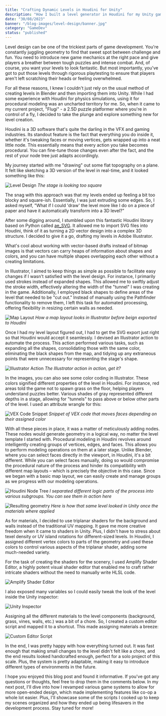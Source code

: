 ```yaml
---
title: "Crafting Dynamic Levels in Houdini for Unity"
description: "How I built a level generator in Houdini for my Unity game that used vector images to construct levels."
date: "30/08/2023"
banner: "/blog-images/level-design/banner.jpg"
category: "GameDev"
status: "published"
---
```


Level design can be one of the trickiest parts of game development. You're constantly juggling geometry to find that sweet spot between challenge and fun. You need to introduce new game mechanics at the right pace and give players a breather between tough puzzles and intense combat. And, of course, you want your levels to look fantastic. But most importantly, you've got to put those levels through rigorous playtesting to ensure that players aren't left scratching their heads or feeling overwhelmed.

For all these reasons, I knew I couldn't just rely on the usual method of creating levels in Blender and then importing them into Unity. While I had some experience with Houdini for physics simulations, using it for procedural modeling was an uncharted territory for me. So, when it came to my current project, "Flugi" - a 2.5D puzzle platformer where you're in control of a fly, I decided to take the plunge and explore something new for level creation.

Houdini is a 3D software that's quite the darling in the VFX and gaming industries. Its standout feature is the fact that everything you do inside it, whether it's tweaking faces or moving vertices, gets wrapped up into a neat little node. This essentially means that every action you take becomes procedural. You can fine-tune those changes even after the fact, and the rest of your node tree just adapts accordingly.

My journey started with me "drawing" out some flat topography on a plane. It felt like sketching a 3D version of the level in real-time, and it looked something like this:

![Level Design](/blog-images/level-design/emptygrid.png)
*The stage is looking too square*

The snag with this approach was that my levels ended up feeling a bit too blocky and square-ish. Essentially, I was just extruding some edges. So, I asked myself, "What if I could 'draw' the level more like I do on a piece of paper and have it automatically transform into a 3D level?"

After some digging around, I stumbled upon this fantastic Houdini library based on Python called [ae_SVG](https://github.com/Aeoll/ae_SVG). It allowed me to import SVG files into Houdini, think of it as turning a 2D vector design into a complex 3D structure. I decided to give it a go, drafting my levels in Adobe Illustrator.

What's cool about working with vector-based drafts instead of bitmap images is that vectors can carry heaps of information about shapes and colors, and you can have multiple shapes overlapping each other without a creating limitations.

In Illustrator, I aimed to keep things as simple as possible to facilitate easy changes if I wasn't satisfied with the level design. For instance, I primarily used strokes instead of expanded shapes. This allowed me to swiftly adjust the stroke width, effectively altering the width of the "tunnel" I was creating in the game. Additionally, I employed black shapes to define areas of the level that needed to be "cut out." Instead of manually using the Pathfinder functionality to remove them, I left this task for automated processing, offering flexibility in resizing certain walls as needed.

![Map Layout](/blog-images/level-design/map-layout.png)
*How a map layout looks in Illustrator before beign exported to Houdini*

Once I had my level layout figured out, I had to get the SVG export just right so that Houdini would accept it seamlessly. I devised an Illustrator action to automate the process. This action performed various tasks, such as expanding all the shapes, consolidating those with the same color, eliminating the black shapes from the map, and tidying up any extraneous points that were unnecessary for representing the stage's shape.

![Illustrator Action](/blog-images/level-design/illustrator-action.gif)
*The Illustrator action in action, get it?*

In the images, you can also see some color coding in Illustrator. These colors signified different properties of the level in Houdini. For instance, red areas told the game not to spawn grass on the floor, helping players understand puzzles better. Various shades of gray represented different depths in a stage, allowing for "tunnels" to pass above or below other parts of the level. I used an attribute wrangle for this:

![VEX Code Snippet](/blog-images/level-design/vex-code.png)
*Snippet of VEX code that moves faces depending on their assigned color*

With all these pieces in place, it was a matter of meticulously adding nodes. These nodes would generate geometry in a logical way, no matter the level template I started with.
Procedural modeling in Houdini revolves around intelligently creating groups of vertices, edges, and faces. This allows you to perform modeling operations on them at a later stage. Unlike Blender, where you can select faces directly in the viewport, in Houdini, it's a bit different. While you can select faces manually, doing so would compromise the procedural nature of the process and hinder its compatibility with different map layouts – which is precisely the objective in this case. Since we began with a basic map layout, we can easily create and manage groups as we progress with our modeling operations.

![Houdini Node Tree](/blog-images/level-design/houdini-node-tree.gif)
*I separated different logic parts of the process into various subgroups. You can see them in action here*

![Resulting geometry](/blog-images/level-design/resulting-geometry.gif)
*Here is how that same level looked in Unity once the materials where applied*

As for materials, I decided to use triplanar shaders for the background and walls instead of the traditional UV mapping. It gave me more creative freedom when it came to shaders in Unity. Plus, I didn't have to stress about texel density or UV island rotations for different-sized levels. In Houdini, I assigned different vertex colors to parts of the geometry and used these colors to control various aspects of the triplanar shader, adding some much-needed variety.

For the task of creating the shaders for the scenery, I used Amplify Shader Editor, a highly potent visual shader editor that enabled me to craft rather intricate shaders without the need to manually write HLSL code.

![Amplify Shader Editor](/blog-images/level-design/triplanar-shader.png)

I also exposed many variables so I could easily tweak the look of the level inside the Unity inspector:

![Unity Inspector](/blog-images/level-design/unity-inspector.gif)

Assigning all the different materials to the level components (background, grass, vines, walls, etc.) was a bit of a chore. So, I created a custom editor script and mapped it to a shortcut. This made assigning materials a breeze:

![Custom Editor Script](/blog-images/level-design/auto-apply-materials.gif)

In the end, I was pretty happy with how everything turned out. It was fast enough that making small changes to the level didn't felt like a chore, and the end results looked handcrafted enough, perfect for a solo project of this scale. Plus, the system is pretty adaptable, making it easy to introduce different types of environments in the future.

I hope you enjoyed this blog post and found it informative. If you've got any questions or thoughts, feel free to drop them in the comments below. In my next post, I'll dive into how I revamped various game systems to allow for more open-ended design, which made implementing features like co-op a whole lot easier. Plus, I'll showcase some of the scripts I cooked up to keep my scenes organized and how they ended up being lifesavers in the development process. Stay tuned for more!